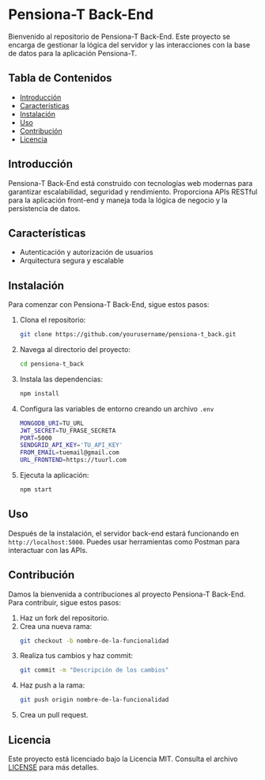 # Pensiona-T Back-End

Bienvenido al repositorio de Pensiona-T Back-End. Este proyecto se encarga de gestionar la lógica del servidor y las interacciones con la base de datos para la aplicación Pensiona-T.

## Tabla de Contenidos

- [Introducción](#introducción)
- [Características](#características)
- [Instalación](#instalación)
- [Uso](#uso)
- [Contribución](#contribución)
- [Licencia](#licencia)

## Introducción

Pensiona-T Back-End está construido con tecnologías web modernas para garantizar escalabilidad, seguridad y rendimiento. Proporciona APIs RESTful para la aplicación front-end y maneja toda la lógica de negocio y la persistencia de datos.

## Características

- Autenticación y autorización de usuarios
- Arquitectura segura y escalable

## Instalación

Para comenzar con Pensiona-T Back-End, sigue estos pasos:

1. Clona el repositorio:
    ```bash
    git clone https://github.com/yourusername/pensiona-t_back.git
    ```
2. Navega al directorio del proyecto:
    ```bash
    cd pensiona-t_back
    ```
3. Instala las dependencias:
    ```bash
    npm install
    ```
4. Configura las variables de entorno creando un archivo `.env` 
    ```bash
    MONGODB_URI=TU_URL
    JWT_SECRET=TU_FRASE_SECRETA
    PORT=5000
    SENDGRID_API_KEY='TU_API_KEY'
    FROM_EMAIL=tuemail@gmail.com
    URL_FRONTEND=https://tuurl.com
    ```
5. Ejecuta la aplicación:
    ```bash
    npm start
    ```

## Uso

Después de la instalación, el servidor back-end estará funcionando en `http://localhost:5000`. Puedes usar herramientas como Postman para interactuar con las APIs.

## Contribución

Damos la bienvenida a contribuciones al proyecto Pensiona-T Back-End. Para contribuir, sigue estos pasos:

1. Haz un fork del repositorio.
2. Crea una nueva rama:
    ```bash
    git checkout -b nombre-de-la-funcionalidad
    ```
3. Realiza tus cambios y haz commit:
    ```bash
    git commit -m "Descripción de los cambios"
    ```
4. Haz push a la rama:
    ```bash
    git push origin nombre-de-la-funcionalidad
    ```
5. Crea un pull request.

## Licencia

Este proyecto está licenciado bajo la Licencia MIT. Consulta el archivo [LICENSE](LICENSE) para más detalles.
